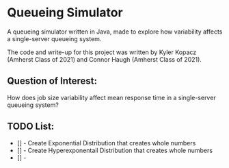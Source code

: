 # Queueing Simulator
A queueing simulator written in Java, made to explore how variability affects a single-server queueing system.

The code and write-up for this project was written by Kyler Kopacz (Amherst Class of 2021) and Connor Haugh (Amherst Class of 2021).

## Question of Interest:
How does job size variability affect mean response time in a single-server queueing system?

## TODO List:
- [] - Create Exponential Distribution that creates whole numbers
- [] - Create Hyperexponentail Distribution that creates whole numbers
- [] - 

